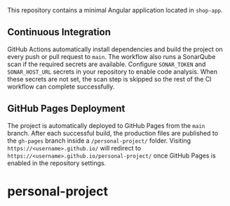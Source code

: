 This repository contains a minimal Angular application located in `shop-app`.

## Continuous Integration

GitHub Actions automatically install dependencies and build the project on every
 push or pull request to `main`. The workflow also runs a SonarQube scan if the
 required secrets are available. Configure `SONAR_TOKEN` and
 `SONAR_HOST_URL` secrets in your repository to enable code analysis. When these
 secrets are not set, the scan step is skipped so the rest of the CI workflow
 can complete successfully.

## GitHub Pages Deployment

The project is automatically deployed to GitHub Pages from the `main` branch.
After each successful build, the production files are published to the
`gh-pages` branch inside a `/personal-project/` folder. Visiting
`https://<username>.github.io/` will redirect to
`https://<username>.github.io/personal-project/` once GitHub Pages is enabled in
the repository settings.

# personal-project
